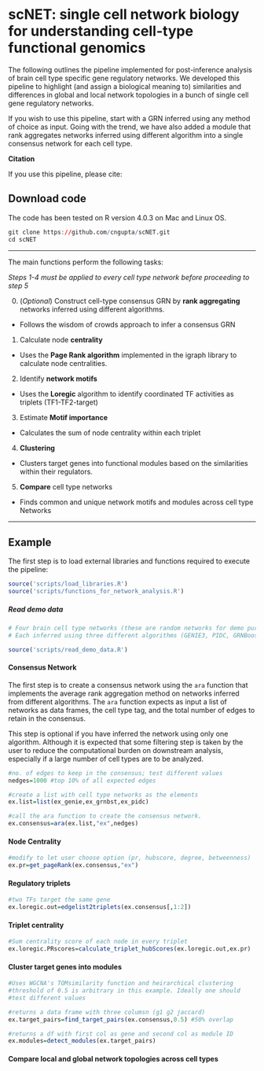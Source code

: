 # scNET: single cell network biology for understanding cell-type functional genomics


The following outlines the pipeline implemented for post-inference analysis of brain cell type specific gene regulatory networks. We developed this pipeline to highlight (and assign a biological meaning to) similarities and differences in global and local network topologies in a bunch of single cell gene regulatory networks.

If you wish to use this pipeline, start with a GRN inferred using any method of choice as input. Going with the trend, we have also added a module that rank aggregates networks inferred using different algorithm into a single consensus network for each cell type.

**Citation**

If you use this pipeline, please cite:

## Download code
The code has been tested on R version 4.0.3 on Mac and Linux OS.

```r
git clone https://github.com/cngupta/scNET.git
cd scNET
```
___

The main functions perform the following tasks:  


*Steps 1-4 must be applied to every cell type network before proceeding to step 5*

0. (*Optional*) Construct cell-type consensus GRN by **rank aggregating** networks inferred using different algorithms.
  -  Follows the wisdom of crowds approach to infer a consensus GRN


1. Calculate node **centrality**
  - Uses the **Page Rank algorithm** implemented in the igraph library to calculate node centralities.  


2. Identify **network motifs**
  * Uses the **Loregic** algorithm to identify coordinated TF activities as triplets (TF1-TF2-target)  


3. Estimate **Motif importance**   
  * Calculates the sum of node centrality within each triplet


4. **Clustering**
  * Clusters target genes into functional modules based on the similarities within their regulators.    


5. **Compare** cell type networks  
  * Finds common and unique network motifs and modules across cell type Networks

___

## Example
The first step is to load external libraries and functions required to execute the pipeline:

```r
source('scripts/load_libraries.R')
source('scripts/functions_for_network_analysis.R')
```

##### Read demo data
```r
# Four brain cell type networks (these are random networks for demo purposes)
# Each inferred using three different algorithms (GENIE3, PIDC, GRNBoost2)

source('scripts/read_demo_data.R')
```

#### Consensus Network


The first step is to create a consensus network using the `ara` function that implements the average rank aggregation method on
networks inferred from different algorithms. The `ara` function expects as input a list of networks as data frames, the cell type tag, and the total number of edges to retain in the consensus.

This step is optional if you have inferred the network using only one algorithm. Although it is expected that some filtering step is taken by the user to reduce the computational burden on downstream analysis, especially if a large number of cell types are to be analyzed.    

```r
#no. of edges to keep in the consensus; test different values
nedges=1000 #top 10% of all expected edges

#create a list with cell type networks as the elements
ex.list=list(ex_genie,ex_grnbst,ex_pidc)

#call the ara function to create the consensus network.
ex.consensus=ara(ex.list,"ex",nedges) 

```

#### Node Centrality
```r
#modify to let user choose option (pr, hubscore, degree, betweenness)
ex.pr=get_pageRank(ex.consensus,"ex")
```
#### Regulatory triplets  
```r
#two TFs target the same gene
ex.loregic.out=edgelist2triplets(ex.consensus[,1:2])
```
#### Triplet centrality
```r
#Sum centrality score of each node in every triplet
ex.loregic.PRscores=calculate_triplet_hubScores(ex.loregic.out,ex.pr)
```

#### Cluster target genes into modules
```r
#Uses WGCNA's TOMsimilarity function and heirarchical clustering
#threshold of 0.5 is arbitrary in this example. Ideally one should
#test different values

#returns a data frame with three columsn (g1 g2 jaccard)
ex.target_pairs=find_target_pairs(ex.consensus,0.5) #50% overlap

#returns a df with first col as gene and second col as module ID
ex.modules=detect_modules(ex.target_pairs)
```

#### Compare local and global network topologies across cell types
